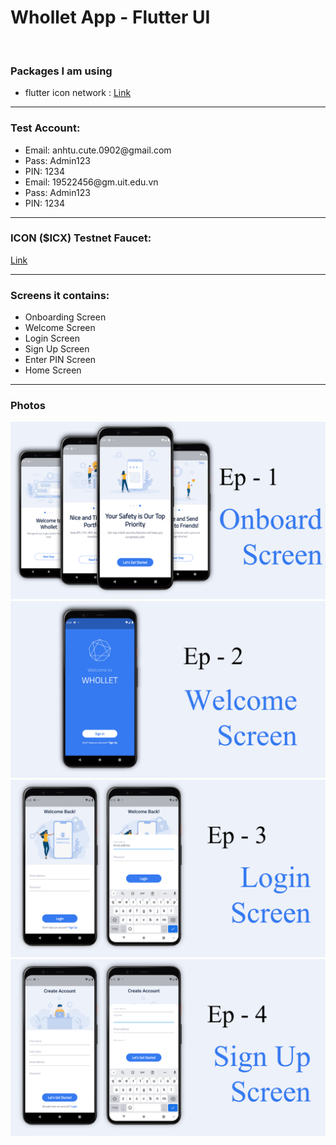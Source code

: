 <h1> Whollet App - Flutter UI </h1>
<br>
<h3> Packages I am using </h3>
<ul>
  <li> flutter icon network : <a href="https://pub.dev/packages/flutter_icon_network?fbclid=IwAR17Vkh3aFkZeZcGrQ7Y5G5UGkokJG4kZtE9bImUjKwlr2RZMdoapP8SUHc" target="_blank"> Link </a>
  </li>  
</ul>
<hr>
<h3> Test Account: </h3>
<ul>
  <li> 
    Email: anhtu.cute.0902@gmail.com
  </li>
  <li> 
    Pass: Admin123
  </li>
  <li> 
    PIN: 1234
  </li>
  <li> 
    Email: 19522456@gm.uit.edu.vn
  </li>
  <li> 
    Pass: Admin123
  </li>
  <li> 
    PIN: 1234
  </li>
</ul>
<hr>
<h3> ICON ($ICX) Testnet Faucet: </h3>
<a href="https://faucet.sharpn.tech/" target="_blank"> Link </a>
<hr>
<h3> Screens it contains: </h3>
<ul>
  <li> 
    Onboarding Screen
  </li>
  <li> 
    Welcome Screen
  </li>
  <li> 
    Login Screen
  </li>
  <li> 
    Sign Up Screen
  </li>
  <li> 
    Enter PIN Screen
  </li>
  <li> 
    Home Screen
  </li>
</ul>
<hr>
<h3> Photos </h3>
<img src="https://raw.githubusercontent.com/Tu98-math/whollet/main/EP-1.png">
<img src="https://raw.githubusercontent.com/Tu98-math/whollet/main/EP-2.png">
<img src="https://raw.githubusercontent.com/Tu98-math/whollet/main/EP-3.png">
<img src="https://raw.githubusercontent.com/Tu98-math/whollet/main/EP-4.png">

